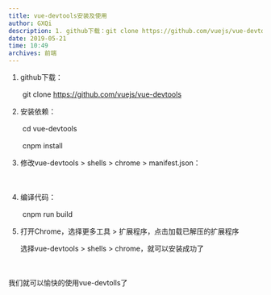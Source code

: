 ```yaml
---
title: vue-devtools安装及使用 
author: GXQi
description: 1. github下载：git clone https://github.com/vuejs/vue-devtools2. 安装依赖：
date: 2019-05-21
time: 10:49
archives: 前端
---
```



1. github下载：

　　git clone https://github.com/vuejs/vue-devtools

2. 安装依赖：

　　cd vue-devtools

　　cnpm install

3. 修改vue-devtools > shells > chrome > manifest.json：

　　

4. 编译代码：

　　cnpm run  build

5. 打开Chrome，选择更多工具 > 扩展程序，点击加载已解压的扩展程序

    选择vue-devtools > shells > chrome，就可以安装成功了

　　

我们就可以愉快的使用vue-devtolls了
